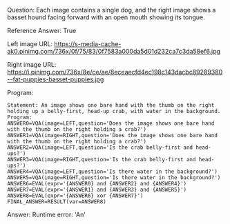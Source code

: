 Question: Each image contains a single dog, and the right image shows a basset hound facing forward with an open mouth showing its tongue.

Reference Answer: True

Left image URL: https://s-media-cache-ak0.pinimg.com/736x/0f/75/83/0f7583a000da5d01d232ca7c3da58ef6.jpg

Right image URL: https://i.pinimg.com/736x/8e/ce/ae/8eceaecfd4ec198c143dacbc89289380--fat-puppies-basset-puppies.jpg

Program:

```
Statement: An image shows one bare hand with the thumb on the right holding up a belly-first, head-up crab, with water in the background.
Program:
ANSWER0=VQA(image=LEFT,question='Does the image shows one bare hand with the thumb on the right holding a crab?')
ANSWER1=VQA(image=RIGHT,question='Does the image shows one bare hand with the thumb on the right holding a crab?')
ANSWER2=VQA(image=LEFT,question='Is the crab belly-first and head-ups?')
ANSWER3=VQA(image=RIGHT,question='Is the crab belly-first and head-ups?')
ANSWER4=VQA(image=LEFT,question='Is there water in the background?')
ANSWER5=VQA(image=RIGHT,question='Is there water in the background?')
ANSWER6=EVAL(expr='{ANSWER0} and {ANSWER2} and {ANSWER4}')
ANSWER7=EVAL(expr='{ANSWER1} and {ANSWER3} and {ANSWER5}')
ANSWER8=EVAL(expr='{ANSWER6} xor {ANSWER7}')
FINAL_ANSWER=RESULT(var=ANSWER8)
```
Answer: Runtime error: 'An'

